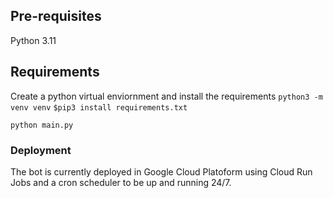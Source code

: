 ## Pre-requisites
Python 3.11

## Requirements
Create a python virtual enviornment and install the requirements
```python3 -m venv venv```
```$pip3 install requirements.txt```

```
python main.py
```

### Deployment
The bot is currently deployed in Google Cloud Platoform using Cloud Run Jobs and a cron scheduler to be up and running 24/7.
